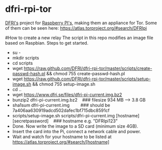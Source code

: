 dfri-rpi-tor
============

[DFRI's](https://www.dfri.se/) project for [Raspberry PI's](https://www.dfri.se/projekt/tor/rpi/), making them an appliance for Tor. Some of them can be seen here: https://atlas.torproject.org/#search/DFRIpi

#How to create a new relay
The script in this repo modifies an image file based on Raspbian. Steps to get started.

* su -
* mkdir scripts
* cd scripts
* wget https://raw.github.com/DFRI/dfri-rpi-tor/master/scripts/create-passwd-hash.pl && chmod 755 create-passwd-hash.pl
* wget https://raw.github.com/DFRI/dfri-rpi-tor/master/scripts/setup-image.sh && chmod 755 setup-image.sh
* cd ..
* wget https://www.dfri.se/files/dfri-pi-current.img.bz2
* bunzip2 dfri-pi-current.img.bz2 &nbsp;&nbsp;&nbsp;### filesize 934 MB --> 3.8 GB
* sha1sum dfri-pi-current.img &nbsp;&nbsp;&nbsp;&nbsp;&nbsp;&nbsp;&nbsp;&nbsp;### should be 7a406aa630919adcd502dafec1bf715dbc8591cf
* scripts/setup-image.sh scripts/dfri-pi-current.img [hostname] [secretpassword] &nbsp;&nbsp;&nbsp;### hostname e.g. "DFRIpi123"
* Done. Now write the image to a SD card (minimum size 4GB).
* Insert the card into the Pi, connect a network cable and power.
* Wait and watch for your hostname to be listed at https://atlas.torproject.org/#search/[hostname]
